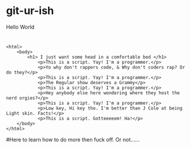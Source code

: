 # git-ur-ish
Hello World 

# <!DOCTYPE html>
	<html>
		<body>
			<h1> I just want some head in a comfortable bed </h1>
				<p>This is a script. Yay! I'm a programmer.</p>
				<p>Yo why don't rappers code, & Why don't coders rap? Or do they?</p>
				<p>This is a script. Yay! I'm a programmer.</p>
				<p>The Regular show deserves a Grammy</p>
				<p>This is a script. Yay! I'm a programmer.</p>
				<p>Hey anybody else here wondering where they host the nerd orgies?</p>
				<p>This is a script. Yay! I'm a programmer.</p>
				<p>Low key, Hi key tho. I'm better than J Cole at being Light skin. Facts!</p>
				<p>This is a script. Gotteeeeem! Ha!</p>
		</body>
	</html>
  
  #Here to learn how to do more then fuck off. Or not......
